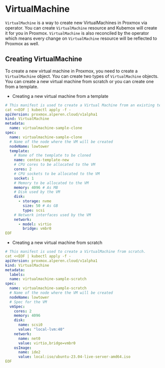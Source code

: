 # VirtualMachine

`VirtualMachine` is a way to create new VirtualMachines in Proxmox via operator. You can create `VirtualMachine` resource and Kubemox will create it for you in Proxmox. `VirtualMachine` is also reconciled by the operator which means every change on `VirtualMachine` resource will be reflected to Proxmox as well. 

## Creating VirtualMachine

To create a new virtual machine in Proxmox, you need to create a `VirtualMachine` object. You can create two types of `VirtualMachine` objects. You can create a new virtual machine from scratch or you can create one from a template.

- Creating a new virtual machine from a template

```yaml
# This manifest is used to create a Virtual Machine from an existing template.
cat <<EOF | kubectl apply -f -
apiVersion: proxmox.alperen.cloud/v1alpha1
kind: VirtualMachine
metadata:
  name: virtualmachine-sample-clone
spec:
  name: virtualmachine-sample-clone
  # Name of the node where the VM will be created
  nodeName: lowtower
  template:
    # Name of the template to be cloned
    name: centos-template-new
    # CPU cores to be allocated to the VM
    cores: 2
    # CPU sockets to be allocated to the VM
    socket: 1
    # Memory to be allocated to the VM
    memory: 4096 # As MB
    # Disk used by the VM
    disk: 
      - storage: nvme 
        size: 50 # As GB
        type: scsi
    # Network interfaces used by the VM
    network:
      - model: virtio
        bridge: vmbr0
EOF
```

- Creating a new virtual machine from scratch

```yaml
# This manifest is used to create a VirtualMachine from scratch.
cat <<EOF | kubectl apply -f -
apiVersion: proxmox.alperen.cloud/v1alpha1
kind: VirtualMachine
metadata:
  labels:
  name: virtualmachine-sample-scratch
spec:
  name: virtualmachine-sample-scratch
  # Name of the node where the VM will be created
  nodeName: lowtower
  # Spec for the VM
  vmSpec: 
    cores: 2
    memory: 4096
    disk: 
      name: scsi0 
      value: "local-lvm:40"
    network:
      name: net0
      value: virtio,bridge=vmbr0
    osImage:
      name: ide2 
      value: local:iso/ubuntu-23.04-live-server-amd64.iso
EOF
```
